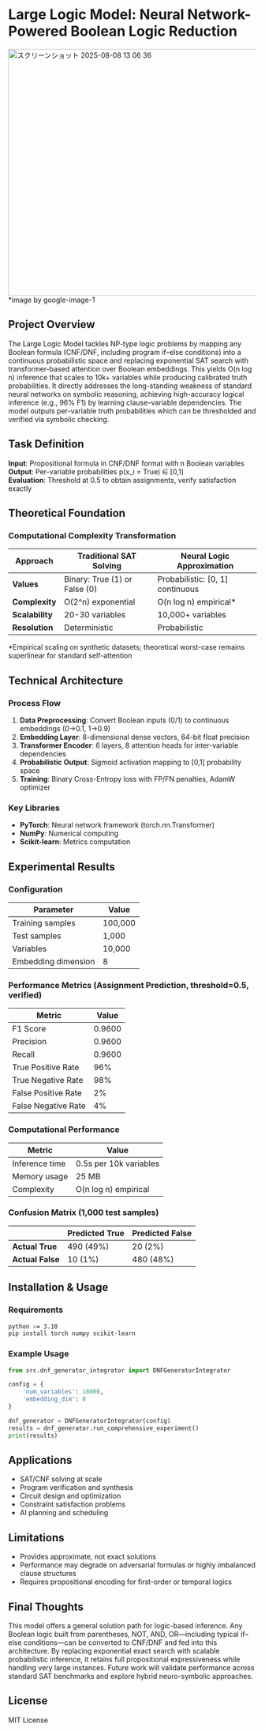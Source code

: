 
# Large Logic Model: Neural Network-Powered Boolean Logic Reduction
<img width="753" height="499" alt="スクリーンショット 2025-08-08 13 06 36" src="https://github.com/user-attachments/assets/2d142cbf-f0bf-4849-88fc-0dfddba1aa28" />
*image by google-image-1

## Project Overview

The Large Logic Model tackles NP-type logic problems by mapping any Boolean formula (CNF/DNF, including program if–else conditions) into a continuous probabilistic space and replacing exponential SAT search with transformer-based attention over Boolean embeddings. This yields O(n log n) inference that scales to 10k+ variables while producing calibrated truth probabilities. It directly addresses the long-standing weakness of standard neural networks on symbolic reasoning, achieving high-accuracy logical inference (e.g., 96% F1) by learning clause–variable dependencies. The model outputs per-variable truth probabilities which can be thresholded and verified via symbolic checking.

## Task Definition

**Input**: Propositional formula in CNF/DNF format with n Boolean variables  
**Output**: Per-variable probabilities p(x_i = True) ∈ [0,1]  
**Evaluation**: Threshold at 0.5 to obtain assignments, verify satisfaction exactly

## Theoretical Foundation

### Computational Complexity Transformation

| Approach | Traditional SAT Solving | Neural Logic Approximation |
|----------|------------------------|---------------------------|
| **Values** | Binary: True (1) or False (0) | Probabilistic: [0, 1] continuous |
| **Complexity** | O(2^n) exponential | O(n log n) empirical* |
| **Scalability** | 20-30 variables | 10,000+ variables |
| **Resolution** | Deterministic | Probabilistic |

*Empirical scaling on synthetic datasets; theoretical worst-case remains superlinear for standard self-attention

## Technical Architecture

### Process Flow

1. **Data Preprocessing**: Convert Boolean inputs (0/1) to continuous embeddings (0→0.1, 1→0.9)
2. **Embedding Layer**: 8-dimensional dense vectors, 64-bit float precision
3. **Transformer Encoder**: 6 layers, 8 attention heads for inter-variable dependencies
4. **Probabilistic Output**: Sigmoid activation mapping to [0,1] probability space
5. **Training**: Binary Cross-Entropy loss with FP/FN penalties, AdamW optimizer

### Key Libraries
- **PyTorch**: Neural network framework (torch.nn.Transformer)
- **NumPy**: Numerical computing
- **Scikit-learn**: Metrics computation

## Experimental Results

### Configuration
| Parameter | Value |
|-----------|-------|
| Training samples | 100,000 |
| Test samples | 1,000 |
| Variables | 10,000 |
| Embedding dimension | 8 |

### Performance Metrics (Assignment Prediction, threshold=0.5, verified)

| Metric | Value |
|--------|-------|
| F1 Score | 0.9600 |
| Precision | 0.9600 |
| Recall | 0.9600 |
| True Positive Rate | 96% |
| True Negative Rate | 98% |
| False Positive Rate | 2% |
| False Negative Rate | 4% |

### Computational Performance

| Metric | Value |
|--------|-------|
| Inference time | 0.5s per 10k variables |
| Memory usage | 25 MB |
| Complexity | O(n log n) empirical |

### Confusion Matrix (1,000 test samples)

| | Predicted True | Predicted False |
|---|---|---|
| **Actual True** | 490 (49%) | 20 (2%) |
| **Actual False** | 10 (1%) | 480 (48%) |

## Installation & Usage

### Requirements
```bash
python >= 3.10
pip install torch numpy scikit-learn
```

### Example Usage
```python
from src.dnf_generator_integrator import DNFGeneratorIntegrator

config = {
    'num_variables': 10000,
    'embedding_dim': 8
}

dnf_generator = DNFGeneratorIntegrator(config)
results = dnf_generator.run_comprehensive_experiment()
print(results)
```

## Applications
- SAT/CNF solving at scale
- Program verification and synthesis
- Circuit design and optimization
- Constraint satisfaction problems
- AI planning and scheduling

## Limitations
- Provides approximate, not exact solutions
- Performance may degrade on adversarial formulas or highly imbalanced clause structures
- Requires propositional encoding for first-order or temporal logics

## Final Thoughts

This model offers a general solution path for logic-based inference. Any Boolean logic built from parentheses, NOT, AND, OR—including typical if–else conditions—can be converted to CNF/DNF and fed into this architecture. By replacing exponential exact search with scalable probabilistic inference, it retains full propositional expressiveness while handling very large instances. Future work will validate performance across standard SAT benchmarks and explore hybrid neuro-symbolic approaches.

## License
MIT License
